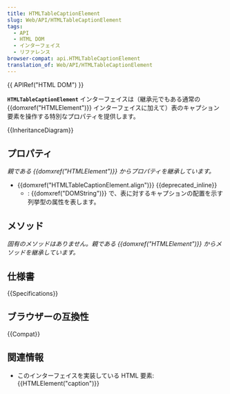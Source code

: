 ```yaml
---
title: HTMLTableCaptionElement
slug: Web/API/HTMLTableCaptionElement
tags:
  - API
  - HTML DOM
  - インターフェイス
  - リファレンス
browser-compat: api.HTMLTableCaptionElement
translation_of: Web/API/HTMLTableCaptionElement
---
```

{{ APIRef("HTML DOM") }}

**`HTMLTableCaptionElement`** インターフェイスは（継承元でもある通常の {{domxref("HTMLElement")}} インターフェイスに加えて）表のキャプション要素を操作する特別なプロパティを提供します。

{{InheritanceDiagram}}

## プロパティ

_親である {{domxref("HTMLElement")}} からプロパティを継承しています。_

- {{domxref("HTMLTableCaptionElement.align")}} {{deprecated_inline}}
  - : {{domxref("DOMString")}} で、表に対するキャプションの配置を示す列挙型の属性を表します。

## メソッド

_固有のメソッドはありません。親である {{domxref("HTMLElement")}} からメソッドを継承しています。_

## 仕様書

{{Specifications}}

## ブラウザーの互換性

{{Compat}}

## 関連情報

- このインターフェイスを実装している HTML 要素: {{HTMLElement("caption")}}
